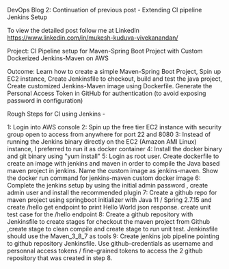 DevOps Blog 2: Continuation of previous post - Extending CI pipeline Jenkins Setup 

To view the detailed post follow me at LinkedIn https://www.linkedin.com/in/mukesh-kuduva-vivekanandan/

Project: CI Pipeline setup for Maven-Spring Boot Project with Custom Dockerized Jenkins-Maven on AWS

Outcome: Learn how to create a simple Maven-Spring Boot Project, Spin up EC2 instance, Create Jenkinsfile to checkout, build and test the java project, Create customized Jenkins-Maven image using Dockerfile. Generate the Personal Access Token in GitHub for authentication (to avoid exposing password in configuration)

Rough Steps for CI using Jenkins - 

1: Login into AWS console 
2: Spin up the free tier EC2 instance with security group open to access from anywhere for port 22 and 8080
3: Instead of running the Jenkins binary directly on the EC2 (Amazon AMI Linux) instance, I preferred to run it as docker container
4: Install the docker binary and git binary using "yum install"
5: Login as root user. Create dockerfile to create an image with jenkins and maven in order to compile the Java based maven project in jenkins. Name the custom image as jenkins-maven. Show the docker run command for jenkins-maven custom docker image
6: Complete the jenkins setup by using the initial admin password , create admin user and install the recommended plugin
7: Create a github repo for maven project using springboot initializer with Java 11 / Spring 2.7.15 and create /hello get endpoint to print Hello World json response. create unit test case for the /hello endpoint
8: Create a github repository with Jenkinsfile to create stages for checkout the maven project from Github ,create stage to clean compile and create stage to run unit test. Jenkinsfile should use the Maven_3_8_7 as tools
9: Create jenkins job pipeline pointing to github repository Jenkinsfile. Use github-credentials as username and personnal access tokens / fine-grained tokens to access the 2 github repository that was created in step 8.
